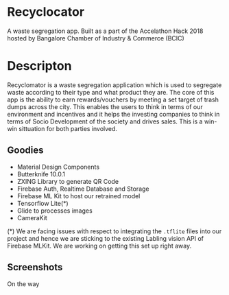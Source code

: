 # Recyclocator
A waste segregation app. Built as a part of the Accelathon Hack 2018 hosted by Bangalore Chamber of Industry & Commerce (BCIC) 

# Descripton
Recyclomator is a waste segregation application which is used to segregate waste according to their type and what product they are. The core of this app is the ability to earn rewards/vouchers by meeting a set target of trash dumps across the city. This enables the users to think in terms of our environment and incentives and it helps the investing companies to think in terms of Socio Development of the society and drives sales.
This is a win-win sittuation for both parties involved.

## Goodies

* Material Design Components
* Butterknife 10.0.1
* ZXING Library to generate QR Code
* Firebase Auth, Realtime Database and Storage
* Firebase ML Kit to host our retrained model
* Tensorflow Lite(*)
* Glide to processes images
* CameraKit

(*) We are facing issues with respect to integrating the `.tflite` files into our project and hence we are sticking to the existing Labling vision API of Firebase MLKit. 
We are working on getting this set up right away.



## Screenshots

On the way
